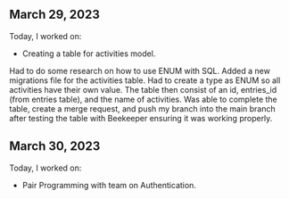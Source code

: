 ## March 29, 2023

Today, I worked on:

- Creating a table for activities model.

Had to do some research on how to use ENUM with SQL. Added a new migrations file for the
activities table. Had to create a type as ENUM so all activities have their own value.
The table then consist of an id, entries_id (from entries table), and the name of activities.
Was able to complete the table, create a merge request, and push my branch into the main branch
after testing the table with Beekeeper ensuring it was working properly.

## March 30, 2023

Today, I worked on:

- Pair Programming with team on Authentication.

